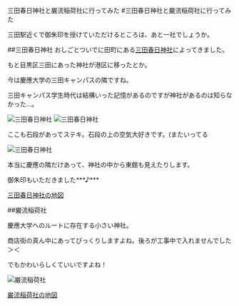 三田春日神社と巌流稲荷社に行ってみた
#三田春日神社と巌流稲荷社に行ってみた

三田駅近くで御朱印を授けていただけるところは、あと一社でしょうか。

##三田春日神社
おしごとついでに田町にある[三田春日神社](http://phoresto.net/shrine/mitakasuga/)によってきました。<br />

もと目黒区三田にあった神社が港区に移ったとか。

今は慶應大学の三田キャンパスの隣ですね。

三田キャンパス学生時代は結構いった記憶があるのですが神社があるのは知らなかった…。

![三田春日神社](http://www.yunoka.net/img/blog/mitakasuga1_mini.jpg "三田春日神社")
![三田春日神社](http://www.yunoka.net/img/blog/mitakasuga2_mini.jpg "三田春日神社")

ここも石段があってステキ。石段の上の空気大好きです。(またいってる

![三田春日神社](http://www.yunoka.net/img/blog/mitakasuga3_mini.jpg "三田春日神社")

本当に慶應の隣だけあって、神社の中から東館も見えたりします。

御朱印もいただきました***♪***

<?php
if($isSP){
?>
[三田春日神社の地図](https://www.google.co.jp/maps/place/Kasuga+Shrine/@35.6495977,139.7439065,18.96z/data=!4m6!1m3!3m2!1s0x60185c71fc562ea1:0xea09867b41e8ac6d!2z5oi46YOo6aeF!3m1!1s0x0000000000000000:0xe6118f34ed470114)
<?php
}else{
?>
<script type='text/javascript' charset='UTF-8' src='http://map.yahooapis.jp/MapsService/embedmap/V2/?cond=lat%3A35.64292169%3Blon%3A139.74886362%3Bz%3A13%3Bdatum%3Awgs%3Bs%3A143945083349f8882d58c59993c40eec4b16cfffac%3Blayer%3Apl%3Bspotnote%3Aon%3B&amp;zoom=13&amp;lat=35.64948024617068&amp;lon=139.74465255184705&amp;pluginid=place&amp;z=20&amp;mode=map&amp;active=true&amp;layer=place&amp;home=on&amp;hlat=35.64957614662039&amp;hlon=139.74433336897397&amp;pointer=off&amp;pan=off&amp;ei=utf8&amp;v=3&amp;datum=wgs&amp;width=480&amp;height=480&amp;device=pc&amp;isleft='></script>
<?php
}
?>

##巌流稲荷社

慶應大学へのルートに存在する小さい神社。

商店街の真ん中にあってびっくりしますよね。後ろが工事中で入れませんでした＞＜

でもかわいらしくていいですよね！

![巌流稲荷社](http://www.yunoka.net/img/blog/ganryuinari1_mini.jpg "巌流稲荷社")

<?php
if($isSP){
?>
[巌流稲荷社の地図](https://www.google.co.jp/maps/search/%E5%B7%8C%E6%B5%81%E7%A8%B2%E8%8D%B7%E7%A4%BE/@35.6476509,139.7462976,21z)
<?php
}else{
?>
<script type='text/javascript' charset='UTF-8' src='http://map.yahooapis.jp/MapsService/embedmap/V2/?cond=lat%3A35.64292169%3Blon%3A139.74886362%3Bz%3A13%3Bdatum%3Awgs%3Bs%3A143945083349f8882d58c59993c40eec4b16cfffac%3Blayer%3Apl%3Bspotnote%3Aon%3B&amp;zoom=13&amp;lat=35.64748374702468&amp;lon=139.7463718478255&amp;pluginid=place&amp;z=20&amp;mode=map&amp;active=true&amp;layer=place&amp;home=on&amp;hlat=35.64774747957553&amp;hlon=139.74626858277833&amp;pointer=off&amp;pan=off&amp;ei=utf8&amp;v=3&amp;datum=wgs&amp;width=480&amp;height=480&amp;device=pc&amp;isleft='></script>
<?php
}
?>
